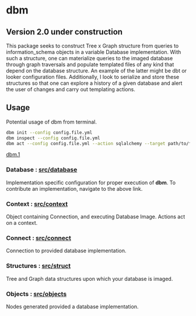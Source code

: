 # __dbm__
## Version 2.0 under construction

This package seeks to construct Tree x Graph structure from queries to information_schema objects in a variable Database implementation. With such a structure, one can materialize queries to the imaged database through graph traversals and populate templated files of any kind that depend on the database structure. An example of the latter might be dbt or looker configuration files. Additionally, I look to serialize and store these structures so that one can explore a history of a given database and alert the user of changes and carry out templating actions.  

## Usage

Potential usage of dbm from terminal.
``` bash
dbm init --config config.file.yml
dbm inspect --config config.file.yml 
dbm act --config config.file.yml --action sqlalchemy --target path/to/file/output.py
```

[dbm.1](https://github.com/OpenJ92/dbm)

### Database : [src/database](https://github.com/OpenJ92/__dbm__/tree/master/src/database)
Implementation specific configuration for proper execution of __dbm__. To contribute an implementation, navigate to the above link.

### Context : [src/context](https://github.com/OpenJ92/__dbm__/tree/master/src)
Object containing Connection, and executing Database Image. Actions act on a context.

### Connect : [src/connect](https://github.com/OpenJ92/__dbm__/tree/master/src/connect)
Connection to provided database implementation.

### Structures : [src/struct](https://github.com/OpenJ92/__dbm__/tree/master/src/struct)
Tree and Graph data structures upon which your database is imaged.

### Objects : [src/objects](https://github.com/OpenJ92/__dbm__/tree/master/src/objects)
Nodes generated provided a database implementation.
